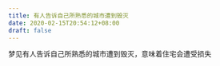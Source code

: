 ```yaml
---
title: 有人告诉自己所熟悉的城市遭到毁灭
date: 2020-02-15T20:54:12+08:00
draft: false
---
```


梦见有人告诉自己所熟悉的城市遭到毁灭，意味着住宅会遭受损失